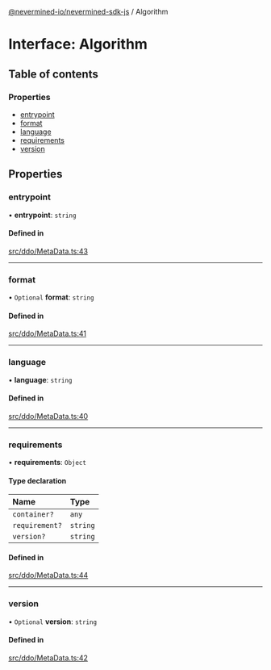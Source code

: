 [@nevermined-io/nevermined-sdk-js](../code-reference.md) / Algorithm

# Interface: Algorithm

## Table of contents

### Properties

- [entrypoint](Algorithm.md#entrypoint)
- [format](Algorithm.md#format)
- [language](Algorithm.md#language)
- [requirements](Algorithm.md#requirements)
- [version](Algorithm.md#version)

## Properties

### entrypoint

• **entrypoint**: `string`

#### Defined in

[src/ddo/MetaData.ts:43](https://github.com/nevermined-io/sdk-js/blob/5df4615/src/ddo/MetaData.ts#L43)

___

### format

• `Optional` **format**: `string`

#### Defined in

[src/ddo/MetaData.ts:41](https://github.com/nevermined-io/sdk-js/blob/5df4615/src/ddo/MetaData.ts#L41)

___

### language

• **language**: `string`

#### Defined in

[src/ddo/MetaData.ts:40](https://github.com/nevermined-io/sdk-js/blob/5df4615/src/ddo/MetaData.ts#L40)

___

### requirements

• **requirements**: `Object`

#### Type declaration

| Name | Type |
| :------ | :------ |
| `container?` | `any` |
| `requirement?` | `string` |
| `version?` | `string` |

#### Defined in

[src/ddo/MetaData.ts:44](https://github.com/nevermined-io/sdk-js/blob/5df4615/src/ddo/MetaData.ts#L44)

___

### version

• `Optional` **version**: `string`

#### Defined in

[src/ddo/MetaData.ts:42](https://github.com/nevermined-io/sdk-js/blob/5df4615/src/ddo/MetaData.ts#L42)
